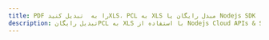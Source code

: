 ---title: PDF را به  تبدیل کنیدXLS، PCL به XLS مبدل رایگان یا Nodejs SDKdescription: تبدیل رایگانPCL به XLS با استفاده از Nodejs Cloud APIs & SDK همچنین اسناد PDF را در Cloud ایجاد، ویرایش و رندر کنید.---